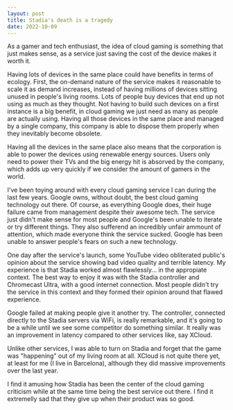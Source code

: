 ```yaml
---
layout: post
title: Stadia's death is a tragedy
date: 2022-10-09
---
```


As a gamer and tech enthusiast, the idea of cloud gaming is something that just makes sense, as a service just saving the cost of the device makes it worth it.

Having lots of devices in the same place could have benefits in terms of ecology. First, the on-demand nature of the service makes it reasonable to scale it as demand increases, instead of having millions of devices sitting unused in people's living rooms. Lots of people buy devices that end up not using as much as they thought. Not having to build such devices on a first instance is a big benefit, in cloud gaming we just need as many as people are actually using. Having all those devices in the same place and managed by a single company, this company is able to dispose them properly when they inevitably become obsolete.

Having all the devices in the same place also means that the corporation is able to power the devices using renewable energy sources. Users only need to power their TVs and the big energy hit is absorved by the company, which adds up very quickly if we consider the amount of gamers in the world.

I've been toying around with every cloud gaming service I can during the last few years. Google owns, without doubt, the best cloud gaming technology out there. Of course, as everything Google does, their huge failure came from management despite their awesome tech. The service just didn't make sense for most people and Google's been unable to iterate or try different things. They also sufferend an incredibly unfair ammount of attention, which made everyone think the service sucked. Google has been unable to answer people's fears on such a new technology.

One day after the service's launch, some YouTube video obliterated public's opinion about the service showing bad video quality and terrible latency. My experience is that Stadia worked almost flawlessly... in the appropiate context. The best way to enjoy it was with the Stadia controller and Chromecast Ultra, with a good internet connection. Most people didn't try the service in this context and they formed their opinion around that flawed experience.

Google failed at making people give it another try. The controller, connected directly to the Stadia servers via WiFi, is really remarkable, and it's going to be a while until we see some competitor do something similar. It really was an improvement in latency compared to other services like, say XCloud.

Unlike other services, I was able to turn on Stadia and forget that the game was "happening" out of my living room at all. XCloud is not quite there yet, at least for me (I live in Barcelona), although they did massive improvements over the last year.

I find it amusing how Stadia has been the center of the cloud gaming criticism while at the same time being the best service out there. I find it extremelly sad that they give up when their product was so good.
